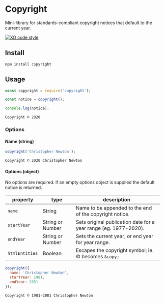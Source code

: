# Copyright

Mini-library for standards-compliant copyright notices that default to the current year.

[![XO code style](https://img.shields.io/badge/code_style-XO-5ed9c7.svg)](https://github.com/xojs/xo)

## Install
````shell
npm install copyright
````

## Usage

````javascript
const copyright = require('copyright');

const notice = copyright();

console.log(notice);
````

````
Copyright © 2020
````

### Options

#### Name (string)

````javascript
copyright('Christopher Newton');
````

````
Copyright © 2020 Christopher Newton
````

#### Options (object)
No options are required. If an empty options object is supplied the default notice is returned.

| property        | type              | description                                                      |
| -               | -                 | -                                                                |
| `name`          | String            | Name to be appended to the end of the copyright notice.          |
| `startYear`     | String or Number  | Sets original publication date for a year range (eg. 1977-2020). |
| `endYear`       | String or Number  | Sets the current year, or end year for year range.               |
| `htmlEntities`  | Boolean           | Escapes the copyright symbol; ie. © becomes `&copy;`             |


````javascript
copyright({
  name: 'Christopher Newton',
  startYear: 1981,
  endYear: 2081
});
````

````
Copyright © 1981-2081 Christopher Newton
````
